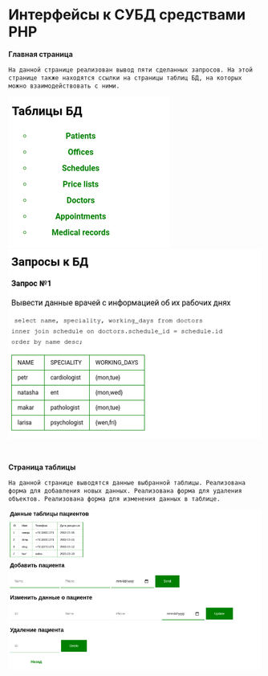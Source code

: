 # Интерфейсы к СУБД средствами PHP

**Главная страница**

```
На данной странице реализован вывод пяти сделанных запросов. На этой странице также находятся ссылки на страницы таблиц БД, на которых можно взаимодействовать с ними.
```

![схема](/2.png)
![схема](/3.png)

<br/>


**Страница таблицы**

```
На данной странице выводятся данные выбранной таблицы. Реализована форма для добавления новых данных. Реализована форма для удаления объектов. Реализована форма для изменения данных в таблице.
```

![схема](/4.png)

<br/>


